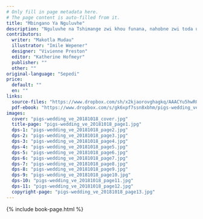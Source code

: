 ```yaml
---
# Only fill in page metadata here.
# The page content is auto-filled from it.
title: "Mbingano Ya Nguluvhe"
description: "Nguluvhe na Tshimange zwi khou funana, nahobne zwi toda u malana. Naa lufuno lwa avha vhavhili lu do tambala, ngeno vha tshi bva kha mirango yo fhambanaho?"
contributors:
  writer: "Makotla Mudau"
  illustrator: "Imile Wepener"
  designer: "Vivienne Preston"
  editor: "Katherine Hofmeyr"
  publisher: ""
  other: ""
original-language: "Sepedi"
price:
  default: ""
  en: ""
links:
  source-files: "https://www.dropbox.com/sh/x2kjaorovghagkq/AAACYu5hwRG8oQTUVjWtY_Nba?dl=0"
  pdf-ebook: "https://www.dropbox.com/s/gk6xpf7ssn8xbhm/pigs-wedding_ve_20181018.pdf?dl=0"
images:
  cover: "pigs-wedding_ve_20181018_cover.jpg"
  title-page: "pigs-wedding_ve_20181018_page1.jpg"
  dps-1: "pigs-wedding_ve_20181018_page2.jpg"
  dps-2: "pigs-wedding_ve_20181018_page3.jpg"
  dps-3: "pigs-wedding_ve_20181018_page4.jpg"
  dps-4: "pigs-wedding_ve_20181018_page5.jpg"
  dps-5: "pigs-wedding_ve_20181018_page6.jpg"
  dps-6: "pigs-wedding_ve_20181018_page7.jpg"
  dps-7: "pigs-wedding_ve_20181018_page8.jpg"
  dps-8: "pigs-wedding_ve_20181018_page9.jpg"
  dps-9: "pigs-wedding_ve_20181018_page10.jpg"
  dps-10: "pigs-wedding_ve_20181018_page11.jpg"
  dps-11: "pigs-wedding_ve_20181018_page12.jpg"
  copyright-page: "pigs-wedding_ve_20181018_page13.jpg"
---
```


{% include book-page.html %}


